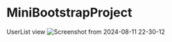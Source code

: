 # MiniBootstrapProject

UserList view 
![Screenshot from 2024-08-11 22-30-12](https://github.com/user-attachments/assets/31e04ace-2211-43ff-a802-1f4f3e0939cd)
